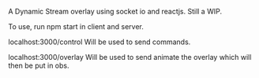 A Dynamic Stream overlay using socket io and reactjs. Still a WIP.

To use, run npm start in client and server.

localhost:3000/control Will be used to send commands.

localhost:3000/overlay Will be used to send animate the overlay which will then be put in obs.

